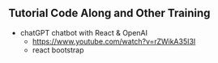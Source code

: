 ## Tutorial Code Along and Other Training

- chatGPT chatbot with React & OpenAI
    - https://www.youtube.com/watch?v=rZWikA35I3I
    - react bootstrap